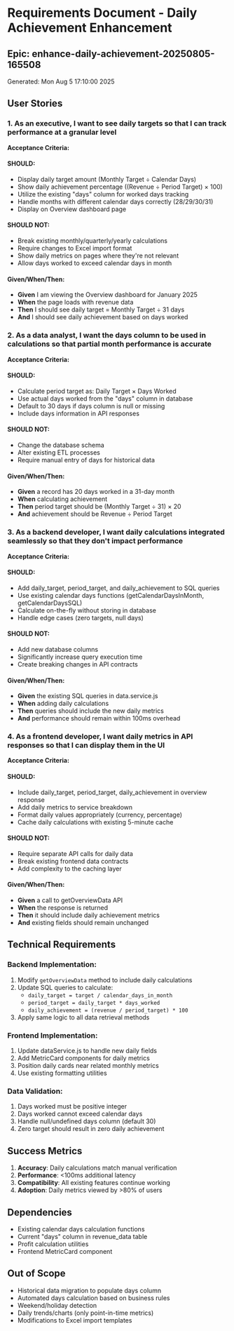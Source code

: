# Requirements Document - Daily Achievement Enhancement

## Epic: enhance-daily-achievement-20250805-165508
Generated: Mon Aug 5 17:10:00 2025

## User Stories

### 1. As an executive, I want to see daily targets so that I can track performance at a granular level

**Acceptance Criteria:**

#### SHOULD:
- Display daily target amount (Monthly Target ÷ Calendar Days)
- Show daily achievement percentage ((Revenue ÷ Period Target) × 100)
- Utilize the existing "days" column for worked days tracking
- Handle months with different calendar days correctly (28/29/30/31)
- Display on Overview dashboard page

#### SHOULD NOT:
- Break existing monthly/quarterly/yearly calculations
- Require changes to Excel import format
- Show daily metrics on pages where they're not relevant
- Allow days worked to exceed calendar days in month

#### Given/When/Then:
- **Given** I am viewing the Overview dashboard for January 2025
- **When** the page loads with revenue data
- **Then** I should see daily target = Monthly Target ÷ 31 days
- **And** I should see daily achievement based on days worked

### 2. As a data analyst, I want the days column to be used in calculations so that partial month performance is accurate

**Acceptance Criteria:**

#### SHOULD:
- Calculate period target as: Daily Target × Days Worked
- Use actual days worked from the "days" column in database
- Default to 30 days if days column is null or missing
- Include days information in API responses

#### SHOULD NOT:
- Change the database schema
- Alter existing ETL processes
- Require manual entry of days for historical data

#### Given/When/Then:
- **Given** a record has 20 days worked in a 31-day month
- **When** calculating achievement
- **Then** period target should be (Monthly Target ÷ 31) × 20
- **And** achievement should be Revenue ÷ Period Target

### 3. As a backend developer, I want daily calculations integrated seamlessly so that they don't impact performance

**Acceptance Criteria:**

#### SHOULD:
- Add daily_target, period_target, and daily_achievement to SQL queries
- Use existing calendar days functions (getCalendarDaysInMonth, getCalendarDaysSQL)
- Calculate on-the-fly without storing in database
- Handle edge cases (zero targets, null days)

#### SHOULD NOT:
- Add new database columns
- Significantly increase query execution time
- Create breaking changes in API contracts

#### Given/When/Then:
- **Given** the existing SQL queries in data.service.js
- **When** adding daily calculations
- **Then** queries should include the new daily metrics
- **And** performance should remain within 100ms overhead

### 4. As a frontend developer, I want daily metrics in API responses so that I can display them in the UI

**Acceptance Criteria:**

#### SHOULD:
- Include daily_target, period_target, daily_achievement in overview response
- Add daily metrics to service breakdown
- Format daily values appropriately (currency, percentage)
- Cache daily calculations with existing 5-minute cache

#### SHOULD NOT:
- Require separate API calls for daily data
- Break existing frontend data contracts
- Add complexity to the caching layer

#### Given/When/Then:
- **Given** a call to getOverviewData API
- **When** the response is returned
- **Then** it should include daily achievement metrics
- **And** existing fields should remain unchanged

## Technical Requirements

### Backend Implementation:
1. Modify `getOverviewData` method to include daily calculations
2. Update SQL queries to calculate:
   - `daily_target = target / calendar_days_in_month`
   - `period_target = daily_target * days_worked`
   - `daily_achievement = (revenue / period_target) * 100`
3. Apply same logic to all data retrieval methods

### Frontend Implementation:
1. Update dataService.js to handle new daily fields
2. Add MetricCard components for daily metrics
3. Position daily cards near related monthly metrics
4. Use existing formatting utilities

### Data Validation:
1. Days worked must be positive integer
2. Days worked cannot exceed calendar days
3. Handle null/undefined days column (default 30)
4. Zero target should result in zero daily achievement

## Success Metrics

1. **Accuracy**: Daily calculations match manual verification
2. **Performance**: <100ms additional latency
3. **Compatibility**: All existing features continue working
4. **Adoption**: Daily metrics viewed by >80% of users

## Dependencies

- Existing calendar days calculation functions
- Current "days" column in revenue_data table
- Profit calculation utilities
- Frontend MetricCard component

## Out of Scope

- Historical data migration to populate days column
- Automated days calculation based on business rules
- Weekend/holiday detection
- Daily trends/charts (only point-in-time metrics)
- Modifications to Excel import templates